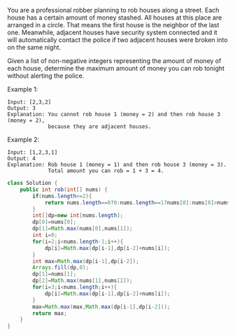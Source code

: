 You are a professional robber planning to rob houses along a street. Each house has a certain amount of money stashed. All houses at this place are arranged in a circle. That means the first house is the neighbor of the last one. Meanwhile, adjacent houses have security system connected and it will automatically contact the police if two adjacent houses were broken into on the same night.

Given a list of non-negative integers representing the amount of money of each house, determine the maximum amount of money you can rob tonight without alerting the police.

Example 1:
```
Input: [2,3,2]
Output: 3
Explanation: You cannot rob house 1 (money = 2) and then rob house 3 (money = 2),
             because they are adjacent houses.
```
Example 2:
```
Input: [1,2,3,1]
Output: 4
Explanation: Rob house 1 (money = 1) and then rob house 3 (money = 3).
             Total amount you can rob = 1 + 3 = 4.
``` 
         
```java
class Solution {
    public int rob(int[] nums) {
        if(nums.length<=2){
            return nums.length==0?0:nums.length==1?nums[0]:nums[0]>nums[1]?nums[0]:nums[1];
        }
        int[]dp=new int[nums.length];
        dp[0]=nums[0];
        dp[1]=Math.max(nums[0],nums[1]);
        int i=0;
        for(i=2;i<nums.length-1;i++){
            dp[i]=Math.max(dp[i-1],dp[i-2]+nums[i]);
        }
        int max=Math.max(dp[i-1],dp[i-2]);
        Arrays.fill(dp,0);
        dp[1]=nums[1];
        dp[2]=Math.max(nums[1],nums[2]);
        for(i=3;i<nums.length;i++){
            dp[i]=Math.max(dp[i-1],dp[i-2]+nums[i]);
        }
        max=Math.max(max,Math.max(dp[i-1],dp[i-2]));
        return max;
    }
} 
```
   
